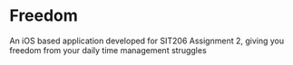 # Freedom
An iOS based application developed for SIT206 Assignment 2, giving you freedom from your daily time management struggles
